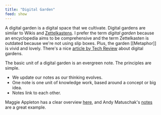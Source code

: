 ```yaml
---
title: "Digital Garden"
feed: show
---
```


A digital garden is a digital space that we cultivate. Digital gardens are similar to Wikis and [Zettelkastens](https://zettelkasten.de/posts/overview/). I prefer the term _digital garden_ because an encyclopedia aims to be comprehensive and the term Zettelkasten is outdated because we're not using slip boxes. Plus, the garden [[Metaphor]] is vivid and lovely. There's a nice [article by Tech Review](https://www.technologyreview.com/2020/09/03/1007716/digital-gardens-let-you-cultivate-your-own-little-bit-of-the-internet/) about digital gardens.

The basic unit of a digital garden is an evergreen note. The principles are simple.
* We update our notes as our thinking evolves.
* One note is one unit of knowledge work, based around a concept or big idea. 
* Notes link to each other.

Maggie Appleton has a clear overview [here](https://maggieappleton.com/evergreens), and Andy Matuschak's [notes](https://notes.andymatuschak.org/) are a great example.
